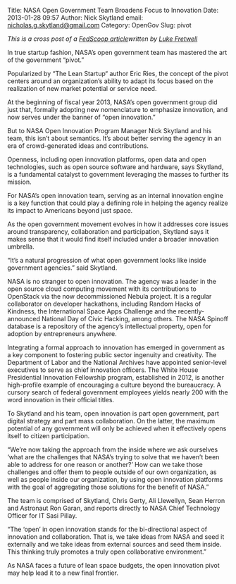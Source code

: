 Title: NASA Open Government Team Broadens Focus to Innovation
Date: 2013-01-28 09:57
Author: Nick Skytland
email: nicholas.g.skytland@gmail.com
Category: OpenGov
Slug: pivot

*This is a cross post of a [FedScoop article][]written by [Luke
Fretwell][]*

In true startup fashion, NASA’s open government team has mastered the
art of the government “pivot.”

Popularized by “The Lean Startup“ author Eric Ries, the concept of the
pivot centers around an organization’s ability to adapt its focus based
on the realization of new market potential or service need.

At the beginning of fiscal year 2013, NASA’s open government group did
just that, formally adopting new nomenclature to emphasize innovation,
and now serves under the banner of “open innovation.”

But to NASA Open Innovation Program Manager Nick Skytland and his team,
this isn’t about semantics. It’s about better serving the agency in an
era of crowd-generated ideas and contributions.

Openness, including open innovation platforms, open data and open
technologies, such as open source software and hardware, says Skytland,
is a fundamental catalyst to government leveraging the masses to further
its mission.

For NASA’s open innovation team, serving as an internal innovation
engine is a key function that could play a defining role in helping the
agency realize its impact to Americans beyond just space.

As the open government movement evolves in how it addresses core issues
around transparency, collaboration and participation, Skytland says it
makes sense that it would find itself included under a broader
innovation umbrella.

“It’s a natural progression of what open government looks like inside
government agencies.” said Skytland.

NASA is no stranger to open innovation. The agency was a leader in the
open source cloud computing movement with its contributions to OpenStack
via the now decommissioned Nebula project. It is a regular collaborator
on developer hackathons, including Random Hacks of Kindness, the
International Space Apps Challenge and the recently-announced National
Day of Civic Hacking, among others. The NASA Spinoff database is a
repository of the agency’s intellectual property, open for adoption by
entrepreneurs anywhere.

Integrating a formal approach to innovation has emerged in government as
a key component to fostering public sector ingenuity and creativity. The
Department of Labor and the National Archives have appointed
senior-level executives to serve as chief innovation officers. The White
House Presidential Innovation Fellowship program, established in 2012,
is another high-profile example of encouraging a culture beyond the
bureaucracy. A cursory search of federal government employees yields
nearly 200 with the word innovation in their official titles.

To Skytland and his team, open innovation is part open government, part
digital strategy and part mass collaboration. On the latter, the maximum
potential of any government will only be achieved when it effectively
opens itself to citizen participation.

“We’re now taking the approach from the inside where we ask ourselves
‘what are the challenges that NASA’s trying to solve that we haven’t
been able to address for one reason or another?’ How can we take those
challenges and offer them to people outside of our own organization, as
well as people inside our organization, by using open innovation
platforms with the goal of aggregating those solutions for the benefit
of NASA.”

The team is comprised of Skytland, Chris Gerty, Ali Llewellyn, Sean
Herron and Astronaut Ron Garan, and reports directly to NASA Chief
Technology Officer for IT Sasi Pillay.

“The ‘open’ in open innovation stands for the bi-directional aspect of
innovation and collaboration. That is, we take ideas from NASA and seed
it externally and we take ideas from external sources and seed them
inside. This thinking truly promotes a truly open collaborative
environment.”

As NASA faces a future of lean space budgets, the open innovation pivot
may help lead it to a new final frontier.

  [FedScoop article]: http://fedscoop.com/nasa-open-government-team-broadens-focus-to-innovation/
  [Luke Fretwell]: http://fedscoop.com/author/luke-fretwell/
